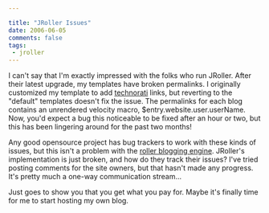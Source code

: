 ```yaml
---

title: "JRoller Issues"
date: 2006-06-05
comments: false
tags:
 - jroller
---
```


I can't say that I'm exactly impressed with the folks who run JRoller. After their latest upgrade, my templates have broken permalinks. I originally customized my template to add [technorati](http://technorati.com) links, but reverting to the "default" templates doesn't fix the issue. The permalinks for each blog contains an unrendered velocity macro, $entry.website.user.userName. Now, you'd expect a bug this noticeable to be fixed after an hour or two, but this has been lingering around for the past two months!



Any good opensource project has bug trackers to work with these kinds of issues, but this isn't a problem with the [roller blogging engine](http://rollerweblogger.org/page/project). JRoller's implementation is just broken, and how do they track their issues? I've tried posting comments for the site owners, but that hasn't made any progress. It's pretty much a one-way communication stream...



Just goes to show you that you get what you pay for. Maybe it's finally time for me to start hosting my own blog.

